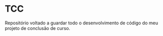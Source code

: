 # TCC
Repositório voltado a guardar todo o desenvolvimento de código do meu projeto de conclusão de curso.
